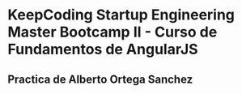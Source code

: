 # KeepCoding Startup Engineering Master Bootcamp II - Curso de Fundamentos de AngularJS

## Practica de Alberto Ortega Sanchez 


